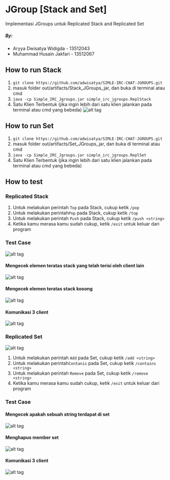 # JGroup [Stack and Set]
Implementasi JGroups untuk Replicated Stack and Replicated Set

##### By:
* Aryya Dwisatya Widigda - 13512043
* Muhammad Husain Jakfari - 13512067

## How to run Stack

 1. `git clone https://github.com/adwisatya/SIMLE-IRC-CHAT-JGROUPS.git`
 2. masuk folder out/artifacts/Stack_JGroups_jar, dan buka di terminal atau cmd
 3. `java -cp Simple_IRC_Jgroups.jar simple_irc_jgroups.ReplStack`
 4. Satu Klien Terbentuk (jika ingin lebih dari satu klien jalankan pada terminal atau cmd yang bebeda)
![alt tag](https://raw.githubusercontent.com/adwisatya/SIMLE-IRC-CHAT-JGROUPS/master/Simple_IRC_Jgroups/screenshot/setstart.png)

## How to run Set

 1. `git clone https://github.com/adwisatya/SIMLE-IRC-CHAT-JGROUPS.git`
 2. masuk folder out/artifacts/Set_JGroups_jar, dan buka di terminal atau cmd
 3. `java -cp Simple_IRC_Jgroups.jar simple_irc_jgroups.ReplSet`
 4. Satu Klien Terbentuk (jika ingin lebih dari satu klien jalankan pada terminal atau cmd yang bebeda)
 
## How to test
### Replicated Stack
 1. Untuk melakukan perintah ```Top``` pada Stack, cukup ketik ```/pop```
 2. Untuk melakukan perintah```Pop``` pada Stack, cukup ketik ```/top```
 3. Untuk melakukan perintah ```Push``` pada Stack, cukup ketik ```/push <string>```
 4. Ketika kamu merasa kamu sudah cukup, ketik ```/exit``` untuk keluar dari program

### Test Case

![alt tag](https://raw.githubusercontent.com/adwisatya/SIMLE-IRC-CHAT-JGROUPS/master/Simple_IRC_Jgroups/screenshot/setstart.png)

#### Mengecek elemen teratas stack yang telah terisi oleh client lain

![alt tag](https://raw.githubusercontent.com/adwisatya/SIMLE-IRC-CHAT-JGROUPS/master/Simple_IRC_Jgroups/screenshot/setstart.png)

#### Mengecek elemen teratas stack kosong

 ![alt tag](https://raw.githubusercontent.com/adwisatya/SIMLE-IRC-CHAT-JGROUPS/master/Simple_IRC_Jgroups/screenshot/setstart.png)

#### Komunikasi 3 client

 ![alt tag](https://raw.githubusercontent.com/adwisatya/SIMLE-IRC-CHAT-JGROUPS/master/Simple_IRC_Jgroups/screenshot/setstart.png)

### Replicated Set

![alt tag](https://raw.githubusercontent.com/adwisatya/SIMLE-IRC-CHAT-JGROUPS/master/Simple_IRC_Jgroups/screenshot/setstart.png)
 1. Untuk melakukan perintah ```Add``` pada Set, cukup ketik ```/add <string>```
 2. Untuk melakukan perintah```Contanis``` pada Set, cukup ketik ```/contains <string>```
 3. Untuk melakukan perintah ```Remove``` pada Set, cukup ketik ```/remove <string>```
 4. Ketika kamu merasa kamu sudah cukup, ketik ```/exit``` untuk keluar dari program

### Test Case

#### Mengecek apakah sebuah string terdapat di set

![alt tag](https://raw.githubusercontent.com/adwisatya/SIMLE-IRC-CHAT-JGROUPS/master/Simple_IRC_Jgroups/screenshot/setstart.png)

#### Menghapus member set

![alt tag](https://raw.githubusercontent.com/adwisatya/SIMLE-IRC-CHAT-JGROUPS/master/Simple_IRC_Jgroups/screenshot/setstart.png)

#### Komunikasi 3 client

![alt tag](https://raw.githubusercontent.com/adwisatya/SIMLE-IRC-CHAT-JGROUPS/master/Simple_IRC_Jgroups/screenshot/setstart.png)